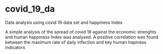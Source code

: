 # covid_19_da
Data analysis using covid 19 data set and happiness Index

A simple analysis of the spread of covid 19 against the economic strenghts and human happiness Index was analysed.
A positive correlation was found between the maximum rate of daily infection and key human hapiness indicators
